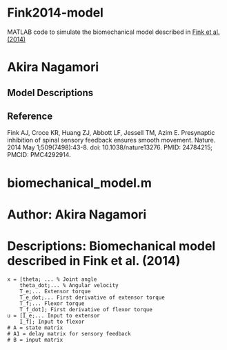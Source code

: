 # Fink2014-model
MATLAB code to simulate the biomechanical model described in [Fink et al. (2014)](https://www.nature.com/articles/nature13276)
#
# Akira Nagamori

## Model Descriptions 
## Reference
Fink AJ, Croce KR, Huang ZJ, Abbott LF, Jessell TM, Azim E. Presynaptic inhibition of spinal sensory feedback ensures smooth movement. Nature. 2014 May 1;509(7498):43-8. doi: 10.1038/nature13276. PMID: 24784215; PMCID: PMC4292914.


# biomechanical_model.m
# Author: Akira Nagamori
# Descriptions: Biomechanical model described in Fink et al. (2014)
```
x = [theta; ... % Joint angle
    theta_dot;... % Angular velocity
    T_e;... Extensor torque
    T_e_dot;... First derivative of extensor torque
    T_f;... Flexor torque
    T_f_dot]; First derivative of flexor torque
u = [I_e;... Input to extensor 
    I_f]; Input to flexor 
# A = state matrix 
# A1 = delay matrix for sensory feedback 
# B = input matrix
